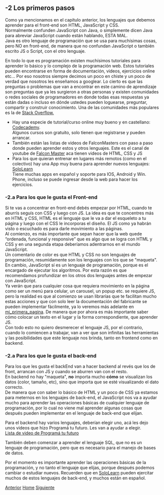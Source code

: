## -2 Los primeros pasos

Como ya mencionamos en el capítulo anterior, los lenguajes que debemos aprender para el front-end son HTML, JavaScript y CSS.<br />
Normalmente confunden JavaScript con Java, o simplemente dicen Java para abreviar JavaScript cuando están hablando, ESTA MAL.<br />
Java es otro lenguaje de programación que se usa para muchísimas cosas, pero NO en front-end, de manera que no confundan JavaScript o también escrito JS o Script, con el otro lenguaje.

En todo lo que es programación existen muchísimos tutoriales para aprender lo básico y lo complejo de la programación web. Estos tutoriales pueden encontrarse en forma de documentación, videos, ejercicios online etc... Por eso nosotros siempre decimos un poco en chiste y un poco de verdad que nosotros les enseñamos a googlear. Lo cierto es que las preguntas o problemas que van a encontrar en este camino de aprendizaje son preguntas que ya les surgieron a otras personas y existen comunidades o redes sociales de programadores en donde todas esas respuestas ya están dadas o incluso en dónde ustedes pueden loguearse, preguntar, compartir y construir conocimiento. Una de las comunidades más populares es la de <a target="_blank" href="https://stackoverflow.com/)">Stack Overflow.</a>

- Hay una especie de tutorial/curso online muy bueno y en castellano: <a target="_blank" href="www.codecademy.com/es/learn/web">Codecademy</a>.<br />
Algunos cursos son gratuito, solo tienen que registrarse y pueden arrancar.
- También están las listas de videos de FalconMasters con paso a paso donde pueden aprender estos y otros lenguajes.
Este es el canal de youtube de <a target="_blank" href="https://www.youtube.com/user/FalconMasters">Falcon Master</a> aca tienen videos de HTML, CSS y JS
- Para los que quieran entrenar en lugares más remotos (como en el colectivo) hay una App muy buena para aprender nuevos lenguajes:<br />
<a target="_blank" href="https://www.sololearn.com/">SoloLearn</a><br />
Tiene muchas apps en español y soporte para IOS, Android y Win. Phone, incluso se puede ingresar desde la web para hacer los ejercicios.


### -2.a Para los que le gusta el Front-end

Si te vas a concentrar en front-end debés empezar por HTML, cuando te aburrís seguís con CSS y luego con JS. La idea es que te concentres más en HTML y CSS, HTML es el lenguaje que le va a dar el esqueleto a tu página y luego con el CSS le incorporas el diseño. El JS como ya habrán visto o escuchado es para darle movimiento a las páginas.<br />
Al comienzo, es más importante que sepan hacer que la web quede “ordenada, funcional y responsive” que es algo que se logra con HTML y CSS y en una segunda etapa deberíamos adentrarnos en el mundo JavaScript.<br />
Un comentario de color es que HTML y CSS no son lenguajes de programación, resumidamente son los lenguajes con los que se "maqueta". En cambio, JavaScript sí es un lenguaje de programación, porque es el encargado de ejecutar los algoritmos. Por esta razón es que recomendamos profundizar en los otros dos lenguajes antes de empezar con JavaScript. <br /> 
Ya verán que para cualquier cosa que requiera movimiento en la página como ser un menú para celular, un carousel, un popup etc. se requiere JS, pero la realidad es que al comienzo se usan librarías que te facilitan mucho estas acciones y que con solo leer la documentación del fabricante se pueden implementar fácilmente, ya lo veremos más adelante en <a target="_blank" href="https://fgarciajulia.github.io/mi_primera_pagina/">mi_primera_pagina</a>. De manera que por ahora es más importante saber cómo colocar un texto en el lugar y la forma correspondiente, que aprender JS. <br /> 
Con todo esto no quiero desmerecer el lenguaje JS, por el contrario, cuando lo comiencen a trabajar, van a ver que son infinitas las herramientas y las posibilidades que este lenguaje nos brinda, tanto en frontend como en backend.


### -2.a Para los que le gusta el back-end

Para los que les gusta el backEnd van a hacer backend al revés que los de front, arrancan con JS y cuando se aburren van con el resto. <br /> 
En backend no hay "maqueta", **no** importa mucho **cómo**  se visualizan los datos (color, tamaño, etc), sino que importa que se esté visualizando el dato correcto.<br /> 
De manera que con saber lo básico de HTML y un poco de CSS ya estamos para meternos en los lenguajes de back-end, el JavaScript nos va a ayudar mucho para aprender las operaciones básicas de cualquier lenguaje de programación, por lo cual no viene mal aprender algunas cosas que después pueden implementar en el lenguaje de back-end que elijan.

Para el backend hay varios lenguajes, deberían elegir uno, acá les dejo unos videos que hizo Programá tu futuro. Les van a ayudar a elegir. <br /> 
<a target="_blank" href="https://www.youtube.com/watch?v=QghQluzZ1t4&index=10&list=PLxTPShsWMHPcnZa_QDZvDljOgg_p1S13X">Lista de video de Programá tu futuro</a>

También deben comenzar a aprender el lenguaje SQL, que no es un lenguaje de programación, pero que es necesario para el manejo de bases de datos.

Por el momento es importante aprender las operaciones básicas de la programación, y no tanto el lenguaje que elijas, porque después podemos cambiar o estudiar nuevos. Recuerden que en <a target="_blank" href="https://www.sololearn.com/">SoloLearn</a> pueden ejercitar muchos de estos lenguajes de back-end, y muchos están en español.


<div class="Grid">
    <a href="https://fgarciajulia.github.io/intro-web/algoritmo" class="my-btn anterior">Anterior</a>
    <a href="https://fgarciajulia.github.io/intro-web" class="my-btn home">Home</a>
    <a href="https://fgarciajulia.github.io/intro-web/links" class="my-btn siguiente">Siguiente</a>
</div>